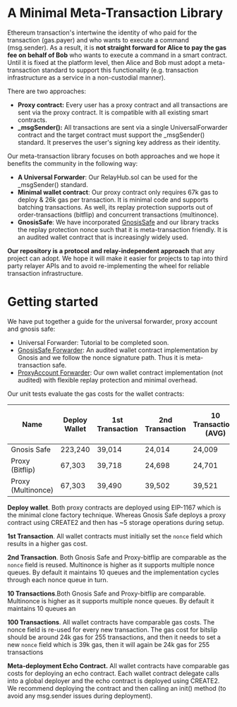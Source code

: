# A Minimal Meta-Transaction Library

Ethereum transaction's intertwine the identity of who paid for the transaction (gas.payer) and who wants to execute a command (msg.sender). As a result, it is **not straight forward for Alice to pay the gas fee on behalf of Bob** who wants to execute a command in a smart contract. Until it is fixed at the platform level, then Alice and Bob must adopt a meta-transaction standard to support this functionality (e.g. transaction infrastructure as a service in a non-custodial manner).

There are two approaches:

- **Proxy contract:** Every user has a proxy contract and all transactions are sent via the proxy contract. It is compatible with all existing smart contracts.
- **\_msgSender():** All transactions are sent via a single UniversalForwarder contract and the target contract must support the \_msgSender() standard. It preserves the user's signing key address as their identity.

Our meta-transaction library focuses on both approaches and we hope it benefits the community in the following way:

- **A Universal Forwarder**: Our RelayHub.sol can be used for the \_msgSender() standard.
- **Minimal wallet contract**: Our proxy contract only requires 67k gas to deploy & 26k gas per transaction. It is minimal code and supports batching transactions. As well, its replay protection supports out of order-transactions (bitflip) and concurrent transactions (multinonce).
- **GnosisSafe**: We have incorporated [GnosisSafe](https://github.com/gnosis/safe-contracts) and our library tracks the replay protection nonce such that it is meta-transaction friendly. It is an audited wallet contract that is increasingly widely used.

**Our repository is a protocol and relay-independent approach** that any project can adopt. We hope it will make it easier for projects to tap into third party relayer APIs and to avoid re-implementing the wheel for reliable transaction infrastructure.

# Getting started

We have put together a guide for the universal forwarder, proxy account and gnosis safe:

- Universal Forwarder: Tutorial to be completed soon.
- [GnosisSafe Forwarder](./gnosisSafe.md#gnosis-safe-forwarder): An audited wallet contract implementation by Gnosis and we follow the nonce signature path. Thus it is meta-transaction safe.
- [ProxyAccount Forwarder](./proxyAccounts.md#proxy-account-forwarder): Our own wallet contract implementation (not audited) with flexible replay protection and minimal overhead.

Our unit tests evaluate the gas costs for the wallet contracts:

| Name               | Deploy Wallet | 1st Transaction | 2nd Transaction | 10 Transactions (AVG) | 100 Transactions (AVG) | Meta-deployment Echo Contract |
| ------------------ | ------------- | --------------- | --------------- | --------------------- | ---------------------- | ----------------------------- |
| Gnosis Safe        | 223,240       | 39,014          | 24,014          | 24,009                | 24,011                 | 24,9179                       |
| Proxy (Bitflip)    | 67,303        | 39,718          | 24,698          | 24,701                | 24,704                 | 25,9423                       |
| Proxy (Multinonce) | 67,303        | 39,490          | 39,502          | 39,521                | 27,228                 | 25,9239                       |

**Deploy wallet**. Both proxy contracts are deployed using EIP-1167 which is the minimal clone factory technique. Whereas Gnosis Safe deploys a proxy contract using CREATE2 and then has ~5 storage operations during setup.

**1st Transaction**. All wallet contracts must initially set the `nonce` field which results in a higher gas cost.

**2nd Transaction**. Both Gnosis Safe and Proxy-bitflip are comparable as the `nonce` field is reused. Multinonce is higher as it supports multiple nonce queues. By default it maintains 10 queues and the implementation cycles through each nonce queue in turn.

**10 Transactions**.Both Gnosis Safe and Proxy-bitflip are comparable. Multinonce is higher as it supports multiple nonce queues. By default it maintains 10 queues an

**100 Transactions**. All wallet contracts have comparable gas costs. The nonce field is re-used for every new transaction. The gas cost for bitslip should be around 24k gas for 255 transactions, and then it needs to set a new `nonce` field which is 39k gas, then it will again be 24k gas for 255 transactions

**Meta-deployment Echo Contract.** All wallet contracts have comparable gas costs for deploying an echo contract. Each wallet contract delegate calls into a global deployer and the echo contract is deployed using CREATE2. We recommend deploying the contract and then calling an init() method (to avoid any msg.sender issues during deployment).
